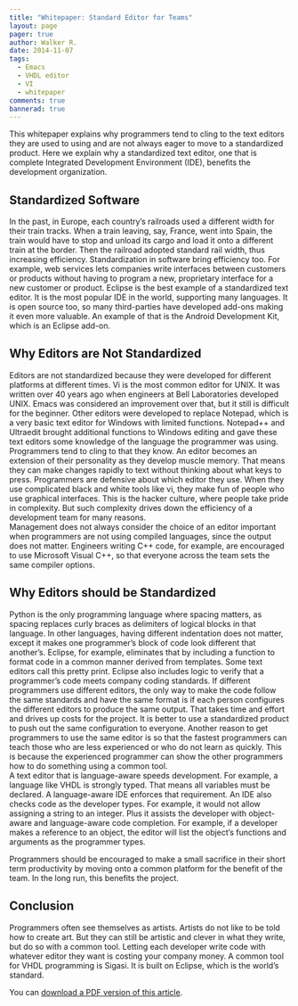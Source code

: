 ```yaml
---
title: "Whitepaper: Standard Editor for Teams"
layout: page 
pager: true
author: Walker R.
date: 2014-11-07
tags: 
  - Emacs
  - VHDL editor
  - VI
  - whitepaper
comments: true
bannerad: true
---
```


This whitepaper explains why programmers tend to cling to the text editors they are used to using and are not always eager to move to a standardized product.  Here we explain why a standardized text editor, one that is complete Integrated Development Environment (IDE), benefits the development organization.  

##  Standardized Software

In the past, in Europe, each country’s railroads used a different width for their train tracks.  When a train leaving, say, France, went into Spain, the train would have to stop and unload its cargo and load it onto a different train at the border.  Then the railroad adopted standard rail width, thus increasing efficiency.
Standardization in software bring efficiency too.  For example, web services lets companies write interfaces between customers or products without having to program a new, proprietary interface for a new customer or product.
Eclipse is the best example of a standardized text editor.  It is the most popular IDE in the world, supporting many languages. It is open source too, so many third-parties have developed add-ons making it even more valuable.  An example of that is the Android Development Kit, which is an Eclipse add-on.  

##  Why Editors are Not Standardized

Editors are not standardized because they were developed for different platforms at different times.  Vi is the most common editor for UNIX.  It was written over 40 years ago when engineers at Bell Laboratories developed UNIX.  Emacs was considered an improvement over that, but it still is difficult for the beginner.
Other editors were developed to replace Notepad, which is a very basic text editor for Windows with limited functions.  Notepad++ and Ultraedit brought additional functions to Windows editing and gave these text editors some knowledge of the language the programmer was using.  
Programmers tend to cling to that they know.  An editor becomes an extension of their personality as they develop muscle memory. That means they can make changes rapidly to text without thinking about what keys to press.  Programmers are defensive about which editor they use.  When they use complicated black and white tools like vi, they make fun of people who use graphical interfaces.  This is the hacker culture, where people take pride in complexity.  But such complexity drives down the efficiency of a development team for many reasons.  
Management does not always consider the choice of an editor important when programmers are not using compiled languages, since the output does not matter. Engineers writing C++ code, for example, are encouraged to use Microsoft Visual C++, so that everyone across the team sets the same compiler options.  

##  Why Editors should be Standardized

Python is the only programming language where spacing matters, as spacing replaces curly braces as delimiters of logical blocks in that language. In other languages, having different indentation does not matter, except it makes one programmer’s block of code look different that another’s.  Eclipse, for example, eliminates that by including a function to format code in a common manner derived from templates.  Some text editors call this pretty print. Eclipse also includes logic to verify that a programmer’s code meets company coding standards.
If different programmers use different editors, the only way to make the code follow the same standards and have the same format is if each person configures the different editors to produce the same output.  That takes time and effort and drives up costs for the project.  It is better to use a standardized product to push out the same configuration to everyone.
Another reason to get programmers to use the same editor is so that the fastest programmers can teach those who are less experienced or who do not learn as quickly.  This is because the experienced programmer can show the other programmers how to do something using a common tool.   
A text editor that is language-aware speeds development.  For example, a language like VHDL is strongly typed.  That means all variables must be declared.  A language-aware IDE enforces that requirement. 
An IDE also checks code as the developer types.  For example, it would not allow assigning a string to an integer. Plus it assists the developer with object-aware and language-aware code completion.  For example, if a developer makes a reference to an object, the editor will list the object’s functions and arguments as the programmer types.  

Programmers should be encouraged to make a small sacrifice in their short term productivity by moving onto a common platform for the benefit of the team.  In the long run, this benefits the project.

##  Conclusion

Programmers often see themselves as artists. Artists do not like to be told how to create art.  But they can still be artistic and clever in what they write, but do so with a common tool. Letting each developer write code with whatever editor they want is costing your company money.  A common tool for VHDL programming is Sigasi. It is built on Eclipse, which is the world’s standard.
 

You can [download a PDF version of this article](/resources/opinion/WhitepaperStandardEditorforTeams.pdf).
